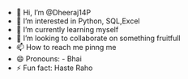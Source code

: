 - 👋 Hi, I’m @Dheeraj14P
- 👀 I’m interested in Python, SQL,Excel
- 🌱 I’m currently learning myself
- 💞️ I’m looking to collaborate on something fruitfull 
- 📫 How to reach me pinng me
- 😄 Pronouns: - Bhai 
- ⚡ Fun fact: Haste Raho

<!---
Dheeraj14P/Dheeraj14P is a ✨ special ✨ repository because its `README.md` (this file) appears on your GitHub profile.
You can click the Preview link to take a look at your changes.
--->
